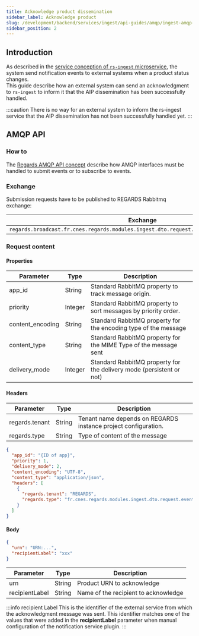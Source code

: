 ```yaml
---
title: Acknowledge product dissemination
sidebar_label: Acknowledge product
slug: /development/backend/services/ingest/api-guides/amqp/ingest-amqp-publish-ack
sidebar_position: 2
---
```


## Introduction

As described in the [service conception of `rs-ingest` microservice](../../conception.md#notifications), the system
send notification events to external systems when a product status changes.  
This guide describe how an external system can send an acknowledgment to `rs-ingest` to inform it that the AIP
dissemination has been successfully handled.

:::caution
There is no way for an external system to inform the rs-ingest service that the AIP dissemination has not been
successfully handled yet.
:::

## AMQP API

### How to

The [Regards AMQP API concept](../../../../concepts/06-amqp-api.md) describe how AMQP interfaces must be handled to
submit events or to subscribe to events.

### Exchange

Submission requests have to be published to REGARDS Rabbitmq exchange:

| Exchange                                                                                   | Virtual host                   |
|--------------------------------------------------------------------------------------------|--------------------------------|
| `regards.broadcast.fr.cnes.regards.modules.ingest.dto.request.event.DisseminationAckEvent` | `regards.multitenant.manager`	 |

### Request content

#### Properties

| Parameter        | Type    | Description                                                          |
|------------------|---------|----------------------------------------------------------------------|
| app_id           | String  | Standard RabbitMQ property to track message origin.                  |
| priority         | Integer | Standard RabbitMQ property to sort messages by priority order.       |
| content_encoding | String  | Standard RabbitMQ property for the encoding type of the message      |
| content_type     | String  | Standard RabbitMQ property for the MIME Type of the message sent     |
| delivery_mode    | Integer | Standard RabbitMQ property for the delivery mode (persistent or not) |

#### Headers

| Parameter      | Type   | Description                                                    |
|----------------|--------|----------------------------------------------------------------|
| regards.tenant | String | Tenant name depends on REGARDS instance project configuration. |
| regards.type   | String | Type of content of the message                                 |

```json title="Example of the properties and headers of an Ingest request event message"
{
  "app_id": "{ID of app}",
  "priority": 1,
  "delivery_mode": 2,
  "content_encoding": "UTF-8",
  "content_type": "application/json",
  "headers": [
    {
      "regards.tenant": "REGARDS",
      "regards.type": "fr.cnes.regards.modules.ingest.dto.request.event.DisseminationAckEvent"
    }
  ]
}
```

#### Body

```json
{
  "urn": "URN:...",
  "recipientLabel": "xxx"
}
```

| Parameter      | Type   | Description                          |
|----------------|--------|--------------------------------------|
| urn            | String | Product URN to acknowledge           |
| recipientLabel | String | Name of the recipient to acknowledge |

:::info recipient Label
This is the identifier of the external service from which the acknowledgment message was sent. This
identifier matches one of the values that were added in the **recipientLabel** parameter when
manual configuration of the notification service plugin.
:::